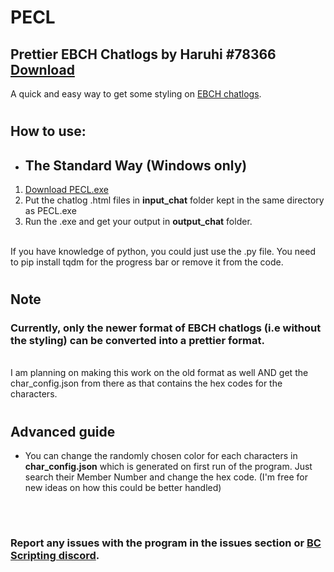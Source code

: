 # **PECL**
## Prettier EBCH Chatlogs by Haruhi #78366 [Download]()

A quick and easy way to get some styling on [EBCH chatlogs](https://e2466.gitlab.io/ebch/).

#

## How to use: 

- ## The Standard Way (Windows only)

1. [Download PECL.exe]()
2. Put the chatlog .html files in **input_chat** folder kept in the same directory as PECL.exe
3. Run the .exe and get your output in **output_chat** folder.
<br><br>

If you have knowledge of python, you could just use the .py file. You need to pip install tqdm for the progress bar or remove it from the code.

#

## Note

### **Currently, only the newer format of EBCH chatlogs (i.e without the styling) can be converted into a prettier format.**
<br>
I am planning on making this work on the old format as well AND get the char_config.json from there as that contains the hex codes for the characters.

#

## Advanced guide
- You can change the randomly chosen color for each characters in **char_config.json** which is generated on first run of the program. Just search their Member Number and change the hex code. (I'm free for new ideas on how this could be better handled)
<br>

#

### Report any issues with the program in the issues section  or [BC Scripting discord](https://discord.gg/SHJMjEh9VH).